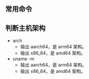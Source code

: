## 常用命令

## 判断主机架构
- arch
  - 输出 aarch64，是 arm64 架构。
  - 输出 x86_64，是 amd64 架构。
- uname -m
  - 输出 aarch64，是 arm64 架构。
  - 输出 x86_64，是 amd64 架构。
